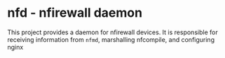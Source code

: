 # nfd - nfirewall daemon

This project provides a daemon for nfirewall devices. It is responsible
for receiving information from `nfmd`, marshalling nfcompile, and configuring
nginx